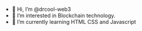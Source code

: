 - 👋 Hi, I’m @drcool-web3
- 👀 I’m interested in Blockchain technology.
- 🌱 I’m currently learning HTML CSS and Javascript
<!-- 💞️ I’m looking to collaborate on ...
- 📫 How to reach me ...


drcool-web3/drcool-web3 is a ✨ special ✨ repository because its `README.md` (this file) appears on your GitHub profile.
You can click the Preview link to take a look at your changes.
--->
